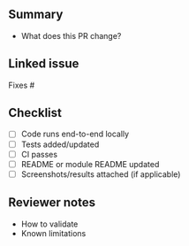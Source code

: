 ## Summary
- What does this PR change?

## Linked issue
Fixes #<ID>

## Checklist
- [ ] Code runs end-to-end locally
- [ ] Tests added/updated
- [ ] CI passes
- [ ] README or module README updated
- [ ] Screenshots/results attached (if applicable)

## Reviewer notes
- How to validate
- Known limitations